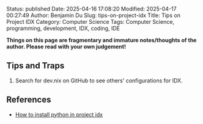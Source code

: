 Status: published
Date: 2025-04-16 17:08:20
Modified: 2025-04-17 00:27:49
Author: Benjamin Du
Slug: tips-on-project-idx
Title: Tips on Project IDX
Category: Computer Science
Tags: Computer Science, programming, development, IDX, coding, IDE

**Things on this page are fragmentary and immature notes/thoughts of the author. Please read with your own judgement!**

## Tips and Traps

1. Search for dev.nix on GitHub to see others' configurations for IDX.

## References

- [How to install python in project idx](https://community.firebasestudio.dev/t/how-to-install-python-in-project-idx/54)

